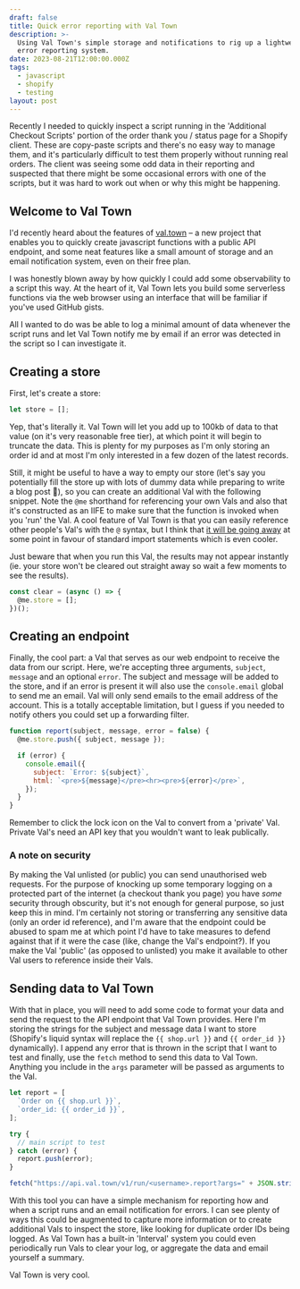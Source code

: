```yaml
---
draft: false
title: Quick error reporting with Val Town
description: >-
  Using Val Town's simple storage and notifications to rig up a lightweight
  error reporting system.
date: 2023-08-21T12:00:00.000Z
tags:
  - javascript
  - shopify
  - testing
layout: post
---
```

Recently I needed to quickly inspect a script running in the 'Additional Checkout Scripts' portion of the order thank you / status page for a Shopify client. These are copy-paste scripts and there's no easy way to manage them, and it's particularly difficult to test them properly without running real orders. The client was seeing some odd data in their reporting and suspected that there might be some occasional errors with one of the scripts, but it was hard to work out when or why this might be happening.

## Welcome to Val Town

I'd recently heard about the features of [val.town](https://val.town) – a new project that enables you to quickly create javascript functions with a public API endpoint, and some neat features like a small amount of storage and an email notification system, even on their free plan.

I was honestly blown away by how quickly I could add some observability to a script this way. At the heart of it, Val Town lets you build some serverless functions via the web browser using an interface that will be familiar if you've used GitHub gists.

All I wanted to do was be able to log a minimal amount of data whenever the script runs and let Val Town notify me by email if an error was detected in the script so I can investigate it.

## Creating a store

First, let's create a store:

```js
let store = [];
```

Yep, that's literally it. Val Town will let you add up to 100kb of data to that value (on it's very reasonable free tier), at which point it will begin to truncate the data. This is plenty for my purposes as I'm only storing an order id and at most I'm only interested in a few dozen of the latest records.

Still, it might be useful to have a way to empty our store (let's say you potentially fill the store up with lots of dummy data while preparing to write a blog post 👀), so you can create an additional Val with the following snippet. Note the `@me` shorthand for referencing your own Vals and also that it's constructed as an IIFE to make sure that the function is invoked when you 'run' the Val. A cool feature of Val Town is that you can easily reference other people's Val's with the `@` syntax, but I think that [it will be going away](https://blog.val.town/blog/val-town-runtime-v3-my-mistakes-were-easy-the-solutions-simple) at some point in favour of standard import statements which is even cooler.

Just beware that when you run this Val, the results may not appear instantly (ie. your store won't be cleared out straight away so wait a few moments to see the results).

```js
const clear = (async () => {
  @me.store = [];
})();
```

## Creating an endpoint

Finally, the cool part: a Val that serves as our web endpoint to receive the data from our script. Here, we're accepting three arguments, `subject`, `message` and an optional `error`. The subject and message will be added to the store, and if an error is present it will also use the `console.email` global to send me an email. Val will only send emails to the email address of the account. This is a totally acceptable limitation, but I guess if you needed to notify others you could set up a forwarding filter.

```js
function report(subject, message, error = false) {
  @me.store.push({ subject, message });

  if (error) {
    console.email({
      subject: `Error: ${subject}`,
      html: `<pre>${message}</pre><hr><pre>${error}</pre>`,
    });
  }
}
```

 Remember to click the lock icon on the Val to convert from a 'private' Val. Private Val's need an API key that you wouldn't want to leak publically.

 ### A note on security

 By making the Val unlisted (or public) you can send unauthorised web requests. For the purpose of knocking up some temporary logging on a protected part of the internet (a checkout thank you page) you have _some_ security through obscurity, but it's not enough for general purpose, so just keep this in mind. I'm certainly not storing or transferring any sensitive data (only an order id reference), and I'm aware that the endpoint could be abused to spam me at which point I'd have to take measures to defend against that if it were the case (like, change the Val's endpoint?). If you make the Val 'public' (as opposed to unlisted) you make it available to other Val users to reference inside their Vals.

## Sending data to Val Town

With that in place, you will need to add some code to format your data and send the request to the API endpoint that Val Town provides. Here I'm storing the strings for the subject and message data I want to store (Shopify's liquid syntax will replace the `{{ shop.url }}` and `{{ order_id }}` dynamically). I append any error that is thrown in the script that I want to test and finally, use the `fetch` method to send this data to Val Town. Anything you include in the `args` parameter will be passed as arguments to the Val.

```js
let report = [
  `Order on {{ shop.url }}`,
  `order_id: {{ order_id }}`,
];

try {
  // main script to test
} catch (error) {
  report.push(error);
}

fetch("https://api.val.town/v1/run/<username>.report?args=" + JSON.stringify(report));
```

With this tool you can have a simple mechanism for reporting how and when a script runs and an email notification for errors. I can see plenty of ways this could be augmented to capture more information or to create additional Vals to inspect the store, like looking for duplicate order IDs being logged. As Val Town has a built-in 'Interval' system you could even periodically run Vals to clear your log, or aggregate the data and email yourself a summary.

Val Town is very cool.
